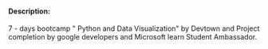 #### Description:
7 - days bootcamp " Python and Data Visualization" by Devtown and Project completion by google developers and Microsoft learn Student Ambassador.
